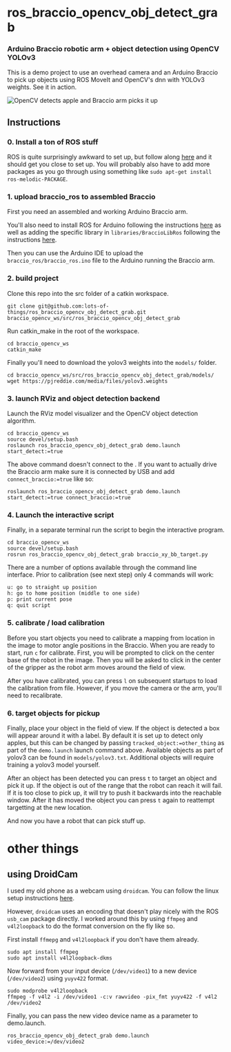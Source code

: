 
# ros_braccio_opencv_obj_detect_grab

### Arduino Braccio robotic arm + object detection using OpenCV YOLOv3

This is a demo project to use an overhead camera and an Arduino Braccio to pick up objects using ROS MoveIt and OpenCV's dnn with YOLOv3 weights.  See it in action.

![OpenCV detects apple and Braccio arm picks it up](braccio_summary.gif)

## Instructions

### 0. Install a ton of ROS stuff

ROS is quite surprisingly awkward to set up, but follow along [here](http://wiki.ros.org/melodic/Installation/Ubuntu) and it should get you close to set up.  You will probably also have to add more packages as you go through using something like `sudo apt-get install ros-melodic-PACKAGE`.

### 1. upload braccio_ros to assembled Braccio
First you need an assembled and working Arduino Braccio arm.

You'll also need to install ROS for Arduino following the instructions [here](http://wiki.ros.org/rosserial_arduino/Tutorials/Arduino%20IDE%20Setup) as well as adding the specific library in `libraries/BraccioLibRos` following the instructions [here](https://www.arduino.cc/en/guide/libraries).

Then you can use the Arduino IDE to upload the `braccio_ros/braccio_ros.ino` file to the Arduino running the Braccio arm.

### 2. build project

Clone this repo into the src folder of a catkin workspace.
```
git clone git@github.com:lots-of-things/ros_braccio_opencv_obj_detect_grab.git braccio_opencv_ws/src/ros_braccio_opencv_obj_detect_grab
```

Run catkin_make in the root of the workspace.
```
cd braccio_opencv_ws
catkin_make
```
Finally you'll need to download the yolov3 weights into the `models/` folder.

```
cd braccio_opencv_ws/src/ros_braccio_opencv_obj_detect_grab/models/
wget https://pjreddie.com/media/files/yolov3.weights
```

### 3. launch RViz and object detection backend

Launch the RViz model visualizer and the OpenCV object detection algorithm.

```
cd braccio_opencv_ws
source devel/setup.bash
roslaunch ros_braccio_opencv_obj_detect_grab demo.launch start_detect:=true
```

The above command doesn't connect to the .  If you want to actually drive the Braccio arm make sure it is connected by USB and add `connect_braccio:=true` like so:
```
roslaunch ros_braccio_opencv_obj_detect_grab demo.launch start_detect:=true connect_braccio:=true
```

### 4. Launch the interactive script
Finally, in a separate terminal run the script to begin the interactive program.
```
cd braccio_opencv_ws
source devel/setup.bash
rosrun ros_braccio_opencv_obj_detect_grab braccio_xy_bb_target.py
```

There are a number of options available through the command line interface. Prior to calibration (see next step) only 4 commands will work:

```
u: go to straight up position
h: go to home position (middle to one side)
p: print current pose
q: quit script
```

### 5. calibrate / load calibration
Before you start objects you need to calibrate a mapping from location in the image to motor angle positions in the Braccio. When you are ready to start, run `c` for calibrate.  First, you will be prompted to click on the center base of the robot in the image.  Then you will be asked to click in the center of the gripper as the robot arm moves around the field of view.

After you have calibrated, you can press `l` on subsequent startups to load the calibration from file.  However, if you move the camera or the arm, you'll need to recalibrate.


### 6. target objects for pickup

Finally, place your object in the field of view.  If the object is detected a box will appear around it with a label.  By default it is set up to detect only apples, but this can be changed by passing `tracked_object:=other_thing` as part of the `demo.launch` launch command above. Available objects as part of yolov3 can be found in `models/yolov3.txt`. Additional objects will require training a yolov3 model yourself.

After an object has been detected you can press `t` to target an object and pick it up.  If the object is out of the range that the robot can reach it will fail.  If it is too close to pick up, it will try to push it backwards into the reachable window.  After it has moved the object you can press `t` again to reattempt targetting at the new location.

And now you have a robot that can pick stuff up.


# other things

## using DroidCam
I used my old phone as a webcam using `droidcam`. You can follow the linux setup instructions [here](https://www.dev47apps.com/droidcam/linux/).

However, `droidcam` uses an encoding that doesn't play nicely with the ROS `usb_cam` package directly.  I worked around this by using `ffmpeg` and `v4l2loopback` to do the format conversion on the fly like so.

First install `ffmepg` and `v4l2loopback` if you don't have them already.

```
sudo apt install ffmpeg
sudo apt install v4l2loopback-dkms
```

Now forward from your input device (`/dev/video1`) to a new device (`/dev/video2`) using `yuyv422` format.
```
sudo modprobe v4l2loopback
ffmpeg -f v4l2 -i /dev/video1 -c:v rawvideo -pix_fmt yuyv422 -f v4l2 /dev/video2
```

Finally, you can pass the new video device name as a parameter to demo.launch.
```
ros_braccio_opencv_obj_detect_grab demo.launch video_device:=/dev/video2
```